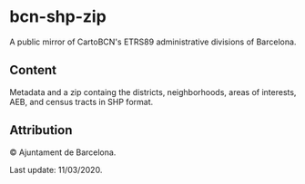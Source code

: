 # bcn-shp-zip
A public mirror of CartoBCN's ETRS89 administrative divisions of Barcelona.

## Content
Metadata and a zip containg the districts, neighborhoods, areas of interests, AEB, and census tracts in SHP format.

## Attribution
© Ajuntament de Barcelona.

Last update: 11/03/2020.
